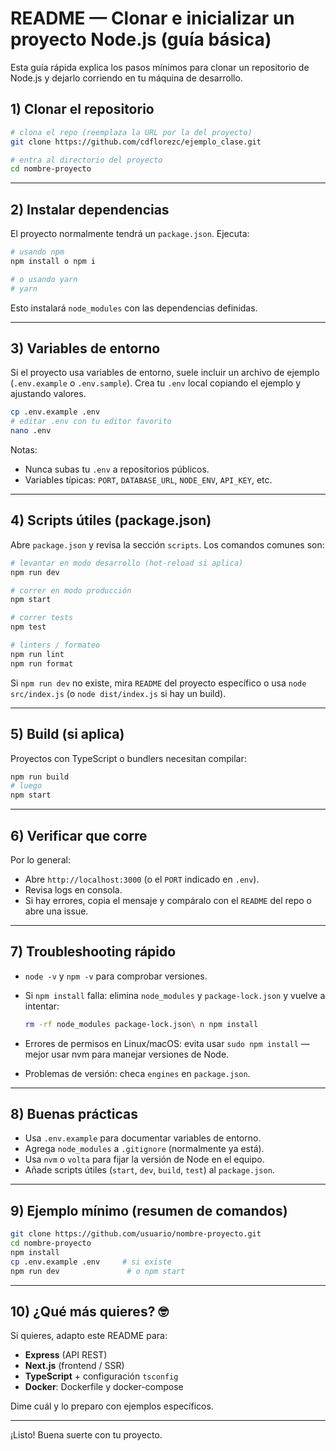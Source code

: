 # README — Clonar e inicializar un proyecto Node.js (guía básica)

Esta guía rápida explica los pasos mínimos para clonar un repositorio de Node.js y dejarlo corriendo en tu máquina de desarrollo.



## 1) Clonar el repositorio

```bash
# clona el repo (reemplaza la URL por la del proyecto)
git clone https://github.com/cdflorezc/ejemplo_clase.git

# entra al directorio del proyecto
cd nombre-proyecto
```

---

## 2) Instalar dependencias

El proyecto normalmente tendrá un `package.json`. Ejecuta:

```bash
# usando npm
npm install o npm i

# o usando yarn
# yarn
```

Esto instalará `node_modules` con las dependencias definidas.

---

## 3) Variables de entorno

Si el proyecto usa variables de entorno, suele incluir un archivo de ejemplo (`.env.example` o `.env.sample`). Crea tu `.env` local copiando el ejemplo y ajustando valores.

```bash
cp .env.example .env
# editar .env con tu editor favorito
nano .env
```

Notas:

* Nunca subas tu `.env` a repositorios públicos.
* Variables típicas: `PORT`, `DATABASE_URL`, `NODE_ENV`, `API_KEY`, etc.

---

## 4) Scripts útiles (package.json)

Abre `package.json` y revisa la sección `scripts`. Los comandos comunes son:

```bash
# levantar en modo desarrollo (hot-reload si aplica)
npm run dev

# correr en modo producción
npm start

# correr tests
npm test

# linters / formateo
npm run lint
npm run format
```

Si `npm run dev` no existe, mira `README` del proyecto específico o usa `node src/index.js` (o `node dist/index.js` si hay un build).

---

## 5) Build (si aplica)

Proyectos con TypeScript o bundlers necesitan compilar:

```bash
npm run build
# luego
npm start
```

---

## 6) Verificar que corre

Por lo general:

* Abre `http://localhost:3000` (o el `PORT` indicado en `.env`).
* Revisa logs en consola.
* Si hay errores, copia el mensaje y compáralo con el `README` del repo o abre una issue.

---

## 7) Troubleshooting rápido

* `node -v` y `npm -v` para comprobar versiones.
* Si `npm install` falla: elimina `node_modules` y `package-lock.json` y vuelve a intentar:

  ```bash
  rm -rf node_modules package-lock.json\ n npm install
  ```
* Errores de permisos en Linux/macOS: evita usar `sudo npm install` — mejor usar nvm para manejar versiones de Node.
* Problemas de versión: checa `engines` en `package.json`.

---

## 8) Buenas prácticas

* Usa `.env.example` para documentar variables de entorno.
* Agrega `node_modules` a `.gitignore` (normalmente ya está).
* Usa `nvm` o `volta` para fijar la versión de Node en el equipo.
* Añade scripts útiles (`start`, `dev`, `build`, `test`) al `package.json`.

---

## 9) Ejemplo mínimo (resumen de comandos)

```bash
git clone https://github.com/usuario/nombre-proyecto.git
cd nombre-proyecto
npm install
cp .env.example .env     # si existe
npm run dev               # o npm start
```

---

## 10) ¿Qué más quieres? 🤓

Si quieres, adapto este README para:

* **Express** (API REST)
* **Next.js** (frontend / SSR)
* **TypeScript** + configuración `tsconfig`
* **Docker**: Dockerfile y docker-compose

Dime cuál y lo preparo con ejemplos específicos.

---

¡Listo! Buena suerte con tu proyecto.

